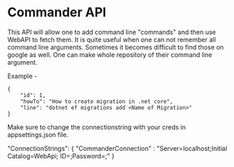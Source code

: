 # Commander API

This API will allow one to add command line "commands" and then use WebAPI to fetch them. It is quite useful when one can not remember all command line arguments. Sometimes it becomes difficult to find those on google as well. One can make whole repository of their command line argument.

Example - 

    {
        "id": 1,
        "howTo": "How to create migration in .net core",
        "line": "dotnet ef migrations add <Name of Migration>"
    }

Make sure to change the connectionstring with your creds in appsettings.json file.

"ConnectionStrings": 
  {
    "CommanderConnection" : "Server=localhost;Initial Catalog=WebApi; ID=<INSERT YOUR USER ID>;Password=<INSERT YOUR PASSWORD>;"
  }
